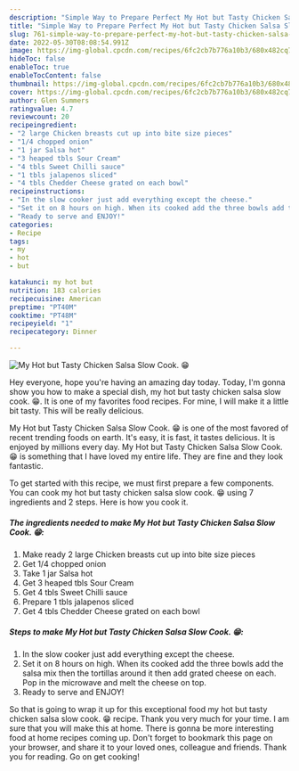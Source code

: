 ```yaml
---
description: "Simple Way to Prepare Perfect My Hot but Tasty Chicken Salsa Slow Cook. 😁"
title: "Simple Way to Prepare Perfect My Hot but Tasty Chicken Salsa Slow Cook. 😁"
slug: 761-simple-way-to-prepare-perfect-my-hot-but-tasty-chicken-salsa-slow-cook
date: 2022-05-30T08:08:54.991Z
image: https://img-global.cpcdn.com/recipes/6fc2cb7b776a10b3/680x482cq70/my-hot-but-tasty-chicken-salsa-slow-cook-recipe-main-photo.jpg
hideToc: false
enableToc: true
enableTocContent: false
thumbnail: https://img-global.cpcdn.com/recipes/6fc2cb7b776a10b3/680x482cq70/my-hot-but-tasty-chicken-salsa-slow-cook-recipe-main-photo.jpg
cover: https://img-global.cpcdn.com/recipes/6fc2cb7b776a10b3/680x482cq70/my-hot-but-tasty-chicken-salsa-slow-cook-recipe-main-photo.jpg
author: Glen Summers
ratingvalue: 4.7
reviewcount: 20
recipeingredient:
- "2 large Chicken breasts cut up into bite size pieces"
- "1/4 chopped onion"
- "1 jar Salsa hot"
- "3 heaped tbls Sour Cream"
- "4 tbls Sweet Chilli sauce"
- "1 tbls jalapenos sliced"
- "4 tbls Chedder Cheese grated on each bowl"
recipeinstructions:
- "In the slow cooker just add everything except the cheese."
- "Set it on 8 hours on high. When its cooked add the three bowls add the salsa mix then the tortillas around it then add grated cheese on each. Pop in the microwave and melt the cheese on top."
- "Ready to serve and ENJOY!"
categories:
- Recipe
tags:
- my
- hot
- but

katakunci: my hot but 
nutrition: 183 calories
recipecuisine: American
preptime: "PT40M"
cooktime: "PT48M"
recipeyield: "1"
recipecategory: Dinner

---
```



![My Hot but Tasty Chicken Salsa Slow Cook. 😁](https://img-global.cpcdn.com/recipes/6fc2cb7b776a10b3/680x482cq70/my-hot-but-tasty-chicken-salsa-slow-cook-recipe-main-photo.jpg)

Hey everyone, hope you're having an amazing day today. Today, I'm gonna show you how to make a special dish, my hot but tasty chicken salsa slow cook. 😁. It is one of my favorites food recipes. For mine, I will make it a little bit tasty. This will be really delicious.

My Hot but Tasty Chicken Salsa Slow Cook. 😁 is one of the most favored of recent trending foods on earth. It's easy, it is fast, it tastes delicious. It is enjoyed by millions every day. My Hot but Tasty Chicken Salsa Slow Cook. 😁 is something that I have loved my entire life. They are fine and they look fantastic.




To get started with this recipe, we must first prepare a few components. You can cook my hot but tasty chicken salsa slow cook. 😁 using 7 ingredients and 2 steps. Here is how you cook it.

<!--inarticleads1-->

##### The ingredients needed to make My Hot but Tasty Chicken Salsa Slow Cook. 😁:

1. Make ready 2 large Chicken breasts cut up into bite size pieces
1. Get 1/4 chopped onion
1. Take 1 jar Salsa hot
1. Get 3 heaped tbls Sour Cream
1. Get 4 tbls Sweet Chilli sauce
1. Prepare 1 tbls jalapenos sliced
1. Get 4 tbls Chedder Cheese grated on each bowl




<!--inarticleads2-->

##### Steps to make My Hot but Tasty Chicken Salsa Slow Cook. 😁:

1. In the slow cooker just add everything except the cheese.
1. Set it on 8 hours on high. When its cooked add the three bowls add the salsa mix then the tortillas around it then add grated cheese on each. Pop in the microwave and melt the cheese on top.
1. Ready to serve and ENJOY!



So that is going to wrap it up for this exceptional food my hot but tasty chicken salsa slow cook. 😁 recipe. Thank you very much for your time. I am sure that you will make this at home. There is gonna be more interesting food at home recipes coming up. Don't forget to bookmark this page on your browser, and share it to your loved ones, colleague and friends. Thank you for reading. Go on get cooking!
